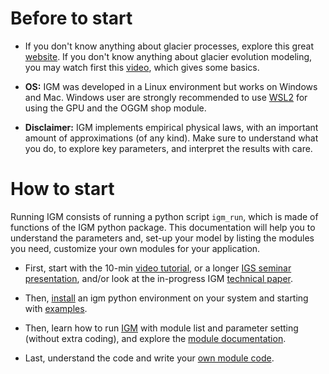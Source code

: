 
# Before to start

- If you don't know anything about glacier processes, explore this great [website](https://www.antarcticglaciers.org/). If you don't know anything about glacier evolution modeling, you may watch first this [video](https://youtu.be/eJNIr_0zOyk), which gives some basics. 

- **OS:** IGM was developed in a Linux environment but works on Windows and Mac. Windows user are strongly recommended to use [WSL2](https://en.wikipedia.org/wiki/Windows_Subsystem_for_Linux) for using the GPU and the OGGM shop module. 

- **Disclaimer:** IGM implements empirical physical laws, with an important amount of approximations (of any kind). Make sure to understand what you do, to explore key parameters, and interpret the results with care.

# How to start

Running IGM consists of running a python script `igm_run`, which is made of functions of the IGM python package. This documentation will help you to understand the parameters and, set-up your model by listing the modules you need, customize your own modules for your application.

- First, start with the 10-min [video tutorial](https://vimeo.com/884003820), or a longer [IGS seminar presentation](https://youtu.be/dQH1PGzAF54), and/or look at the in-progress IGM [technical paper](https://github.com/jouvetg/igm-paper/blob/main/paper.pdf).

- Then, [install](https://github.com/jouvetg/igm/wiki/1.-Installation) an igm python environment on your system and starting with [examples](https://github.com/jouvetg/igm/wiki/2.-Examples--(quick-start)).

- Then, learn how to run [IGM](https://github.com/jouvetg/igm/wiki/3.-Runing-IGM) with module list and parameter setting (without extra coding), and explore the [module documentation](https://github.com/jouvetg/igm/wiki/4.-IGM-module-documentation).

- Last, understand the code and write your [own module code](https://github.com/jouvetg/igm/wiki/5.-Custom-modules-(coding)). 
